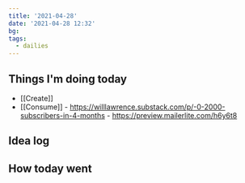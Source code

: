 ```yaml
---
title: '2021-04-28'
date: '2021-04-28 12:32'
bg:
tags:
  - dailies
---
```


## Things I'm doing today

- [[Create]]
- [[Consume]] - https://willlawrence.substack.com/p/-0-2000-subscribers-in-4-months - https://preview.mailerlite.com/h6y6t8

## Idea log

## How today went
